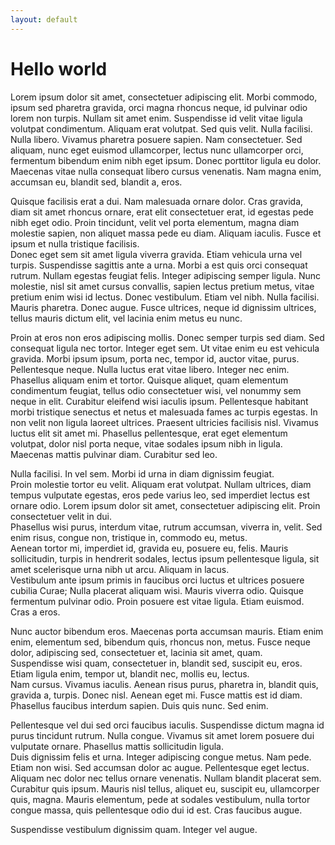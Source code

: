 ```yaml
---
layout: default
---
```

# Hello world

Lorem ipsum dolor sit amet, consectetuer adipiscing elit. Morbi 
commodo, ipsum sed pharetra gravida, orci magna rhoncus neque, id 
pulvinar odio lorem non turpis. Nullam sit amet enim. Suspendisse id 
velit vitae ligula volutpat condimentum. Aliquam erat volutpat. Sed 
quis velit. Nulla facilisi. Nulla libero. Vivamus pharetra posuere 
sapien. Nam consectetuer. Sed aliquam, nunc eget euismod ullamcorper, 
lectus nunc ullamcorper orci, fermentum bibendum enim nibh eget 
ipsum. Donec porttitor ligula eu dolor. Maecenas vitae nulla 
consequat libero cursus venenatis. Nam magna enim, accumsan eu, 
blandit sed, blandit a, eros.

Quisque facilisis erat a dui. Nam malesuada ornare dolor. Cras 
gravida, diam sit amet rhoncus ornare, erat elit consectetuer erat, 
id egestas pede nibh eget odio. Proin tincidunt, velit vel porta 
elementum, magna diam molestie sapien, non aliquet massa pede eu 
diam. Aliquam iaculis. Fusce et ipsum et nulla tristique facilisis.  
Donec eget sem sit amet ligula viverra gravida. Etiam vehicula urna 
vel turpis. Suspendisse sagittis ante a urna. Morbi a est quis orci 
consequat rutrum. Nullam egestas feugiat felis. Integer adipiscing 
semper ligula. Nunc molestie, nisl sit amet cursus convallis, sapien 
lectus pretium metus, vitae pretium enim wisi id lectus. Donec 
vestibulum. Etiam vel nibh. Nulla facilisi. Mauris pharetra. Donec 
augue. Fusce ultrices, neque id dignissim ultrices, tellus mauris 
dictum elit, vel lacinia enim metus eu nunc.

Proin at eros non eros adipiscing mollis. Donec semper turpis sed 
diam. Sed consequat ligula nec tortor. Integer eget sem. Ut vitae 
enim eu est vehicula gravida. Morbi ipsum ipsum, porta nec, tempor 
id, auctor vitae, purus. Pellentesque neque. Nulla luctus erat vitae 
libero. Integer nec enim. Phasellus aliquam enim et tortor. Quisque 
aliquet, quam elementum condimentum feugiat, tellus odio consectetuer 
wisi, vel nonummy sem neque in elit. Curabitur eleifend wisi iaculis 
ipsum. Pellentesque habitant morbi tristique senectus et netus et 
malesuada fames ac turpis egestas. In non velit non ligula laoreet 
ultrices. Praesent ultricies facilisis nisl. Vivamus luctus elit sit 
amet mi. Phasellus pellentesque, erat eget elementum volutpat, dolor 
nisl porta neque, vitae sodales ipsum nibh in ligula. Maecenas mattis 
pulvinar diam. Curabitur sed leo.

Nulla facilisi. In vel sem. Morbi id urna in diam dignissim feugiat.  
Proin molestie tortor eu velit. Aliquam erat volutpat. Nullam 
ultrices, diam tempus vulputate egestas, eros pede varius leo, sed 
imperdiet lectus est ornare odio. Lorem ipsum dolor sit amet, 
consectetuer adipiscing elit. Proin consectetuer velit in dui.  
Phasellus wisi purus, interdum vitae, rutrum accumsan, viverra in, 
velit. Sed enim risus, congue non, tristique in, commodo eu, metus.  
Aenean tortor mi, imperdiet id, gravida eu, posuere eu, felis. Mauris 
sollicitudin, turpis in hendrerit sodales, lectus ipsum pellentesque 
ligula, sit amet scelerisque urna nibh ut arcu. Aliquam in lacus.  
Vestibulum ante ipsum primis in faucibus orci luctus et ultrices 
posuere cubilia Curae; Nulla placerat aliquam wisi. Mauris viverra 
odio. Quisque fermentum pulvinar odio. Proin posuere est vitae 
ligula. Etiam euismod. Cras a eros.

Nunc auctor bibendum eros. Maecenas porta accumsan mauris. Etiam enim 
enim, elementum sed, bibendum quis, rhoncus non, metus. Fusce neque 
dolor, adipiscing sed, consectetuer et, lacinia sit amet, quam.  
Suspendisse wisi quam, consectetuer in, blandit sed, suscipit eu, 
eros. Etiam ligula enim, tempor ut, blandit nec, mollis eu, lectus.  
Nam cursus. Vivamus iaculis. Aenean risus purus, pharetra in, blandit 
quis, gravida a, turpis. Donec nisl. Aenean eget mi. Fusce mattis est 
id diam. Phasellus faucibus interdum sapien. Duis quis nunc. Sed 
enim.

Pellentesque vel dui sed orci faucibus iaculis. Suspendisse dictum 
magna id purus tincidunt rutrum. Nulla congue. Vivamus sit amet lorem 
posuere dui vulputate ornare. Phasellus mattis sollicitudin ligula.  
Duis dignissim felis et urna. Integer adipiscing congue metus. Nam 
pede. Etiam non wisi. Sed accumsan dolor ac augue. Pellentesque eget 
lectus. Aliquam nec dolor nec tellus ornare venenatis. Nullam blandit 
placerat sem. Curabitur quis ipsum. Mauris nisl tellus, aliquet eu, 
suscipit eu, ullamcorper quis, magna. Mauris elementum, pede at 
sodales vestibulum, nulla tortor congue massa, quis pellentesque odio 
dui id est. Cras faucibus augue.

Suspendisse vestibulum dignissim quam. Integer vel augue.



